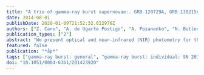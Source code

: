 ```yaml
---
title: "A trio of gamma-ray burst supernovae:. GRB 120729A, GRB 130215A/SN 2013ez, and GRB 130831A/SN 2013fu"
date: 2014-08-01
publishDate: 2020-01-09T21:52:32.622976Z
authors: ["Z. Cano", "A. de Ugarte Postigo", "A. Pozanenko", "N. Butler", "C. C. Thöne", "C. Guidorzi", "T. Krühler", "J. Gorosabel", "P. Jakobsson", "G. Leloudas", "D. Malesani", "J. Hjorth", "A. Melandri", "C. Mundell", "K. Wiersema", "P. D'Avanzo", "S. Schulze", "A. Gomboc", "A. Johansson", "W. Zheng", "D. A. Kann", "F. Knust", "K. Varela", "C. W. Akerlof", "J. Bloom", "O. Burkhonov", "E. Cooke", "J. A. de Diego", "G. Dhungana", "C. Farina", "F. V. Ferrante", "H. A. Flewelling", "O. D. Fox", "J. Fynbo", "N. Gehrels", "L. Georgiev", "J. J. González", "J. Greiner", "T. Güver", "O. Hartoog", "N. Hatch", "M. Jelinek", "R. Kehoe", "S. Klose", "E. Klunko", "D. Kopač", "A. Kutyrev", "Y. Krugly", "W. H. Lee", "A. Levan", "V. Linkov", "A. Matkin", "N. Minikulov", "I. Molotov", "J. X. Prochaska", "M. G. Richer", "C. G. Román-Zúñiga", "V. Rumyantsev", "R. Sánchez-Ramı́rez", "I. Steele", "N. R. Tanvir", "A. Volnova", "A. M. Watson", "D. Xu", "F. Yuan"]
publication_types: ["2"]
abstract: "We present optical and near-infrared (NIR) photometry for three gamma- ray burst supernovae (GRB-SNe): GRB 120729A, GRB 130215A/SN 2013ez, and GRB 130831A/SN 2013fu. For GRB 130215A/SN 2013ez, we also present optical spectroscopy at t - t$_0$ = 16.1 d, which covers rest-frame 3000-6250 ̊A. Based on Fe ii łambda5169 and Si ii łambda6355, our spectrum indicates an unusually low expansion velocity of i̊sebox-0.5ex 4000-6350 km s$^-1$, the lowest ever measured for a GRB-SN. Additionally, we determined the brightness and shape of each accompanying SN relative to a template supernova (SN 1998bw), which were used to estimate the amount of nickel produced via nucleosynthesis during each explosion. We find that our derived nickel masses are typical of other GRB-SNe, and greater than those of SNe Ibc that are not associated with GRBs. For GRB 130831A/SN 2013fu, we used our well-sampled R-band light curve (LC) to estimate the amount of ejecta mass and the kinetic energy of the SN, finding that these too are similar to other GRB-SNe. For GRB 130215A, we took advantage of contemporaneous optical/NIR observations to construct an optical/NIR bolometric LC of the afterglow. We fit the bolometric LC with the millisecond magnetar model of Zhang &amp; Mészáros (2001, ApJ, 552, L35), which considers dipole radiation as a source of energy injection to the forward shock powering the optical/NIR afterglow. Using this model we derive an initial spin period of P = 12 ms and a magnetic field of B = 1.1 × 10$^15$ G, which are commensurate with those found for proposed magnetar central engines of other long-duration GRBs. <P />Table 3 is only available at the CDS via anonymous ftp to <A href=``http://cdsarc.u-strasbg.fr''>http ://cdsarc.u-strasbg.fr</A> (ftp://130.79.128.5) or via <A href=``http://cdsarc.u-strasbg.fr/viz- bin/qcat?J/A+A/568/A19''>http://cdsarc.u-strasbg.fr/viz- bin/qcat?J/A+A/568/A19</A> <P />"
featured: false
publication: "*åp*"
tags: ["gamma-ray burst: general", "gamma-ray burst: individual: SN 2013ez", "supernovae: general", "supernovae: individual: SN 2013fu", "Astrophysics - High Energy Astrophysical Phenomena"]
doi: "10.1051/0004-6361/201423920"
---
```


